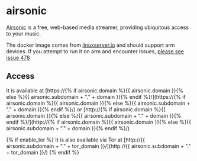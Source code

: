 # airsonic

[Airsonic](https://airsonic.github.io/) is a free, web-based media streamer, providing ubiquitous access to your music.

The docker image comes from [linuxserver.io](https://hub.docker.com/r/linuxserver/airsonic/tags) and should support arm devices.
If you attempt to run it on arm and encounter issues, [please see issue 478](https://gitlab.com/NickBusey/HomelabOS/-/issues/478)

## Access

It is available at [https://{% if airsonic.domain %}{{ airsonic.domain }}{% else %}{{ airsonic.subdomain + "." + domain }}{% endif %}/](https://{% if airsonic.domain %}{{ airsonic.domain }}{% else %}{{ airsonic.subdomain + "." + domain }}{% endif %}/) or [http://{% if airsonic.domain %}{{ airsonic.domain }}{% else %}{{ airsonic.subdomain + "." + domain }}{% endif %}/](http://{% if airsonic.domain %}{{ airsonic.domain }}{% else %}{{ airsonic.subdomain + "." + domain }}{% endif %}/)

{% if enable_tor %}
It is also available via Tor at [http://{{ airsonic.subdomain + "." + tor_domain }}/](http://{{ airsonic.subdomain + "." + tor_domain }}/)
{% endif %}
